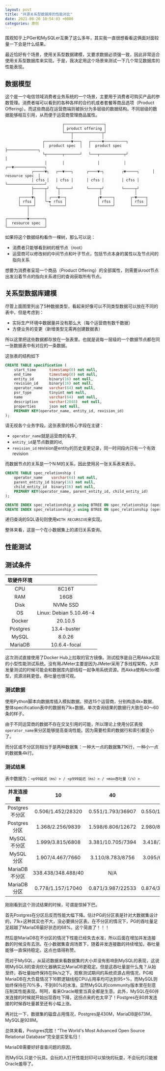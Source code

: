 ```yaml
---
layout: post
title: "开源关系型数据库的性能对比"
date: 2021-09-20 10:54:03 +0800
categories: 原创
---
```


围观知乎上PGer和MySQLer互撕了这么多年，其实我一直很想看看这俩面对面较量一下会是什么结果。

最近恰好有个场景，使用关系型数据建模，又要求数据必须强一致，因此非常适合使用关系型数据库来实现。于是，我决定用这个场景来测试一下几个常见数据库的性能表现。

## 数据模型

这个是一个电信领域消费者业务系统的一个场景，主要用于消费者可购买产品的参数管理。消费者端可以看到的各种各样的合约机或者套餐等商品选项（Product Offering）。而这些商品在运营商端则被拆分为多层级的数据结构。不同层级的数据能够相互引用，从而便于运营商管理商品属性。
```
                          ┌──────────────────┐
                          │ product offering │
                          └───┬─────────────┬┘
                              │             │
                 ┌────────────▼───┐   ┌─────▼──────────┐
                 │  product spec  │   │  product spec  ├──────────────┐
                 └┬───────┬───────┘   └───┬───────────┬┘              │
                  │       │               │           │            ┌──▼──────────────┐
            ┌─────▼┐   ┌──▼───┐      ┌────▼─┐        ┌▼─────┐      │  resource spec  │
            │ cfss │   │ cfss │      │ cfss │        │ cfss │      └─────────────────┘
            ├─────┬┘   └┬─────┘      └─────┬┘        └─────┬┘
            │     │     │                  │               │
      ┌─────▼┐    │ ┌───▼──┐              ┌▼─────┐       ┌─▼────┐
      │ rfss │    └─► rfss │              │ rfss │       │ rfss │
      └───┬──┘      └──────┘              └──────┘       └──────┘
          │
          │
┌─────────▼───────┐
│  resource spec  │
└─────────────────┘                                                  
```

如果将这个数据结构看作一棵树，那么可以说：
 - 消费者只能够看到树的根节点（root）
 - 运营商可以修改树的中间节点和叶子节点，包括节点本身的属性以及节点间的指向关系

想要为消费者呈现一个商品（Product Offering）的全部属性，则需要从root节点出发沿着节点的指向关系递归的查询获取所有节点。

## 关系型数据库建模

尽管上面图里列出了5种数据类型，看起来好像可以不同类型数据可以放在不同的表中，但是考虑到：
  - 实际生产环境中数据量并没有那么大（每个运营商有数千数据）
  - 方便业务的变更（新增类型无需再创建数据表）

所以这里把这些数据都存放在一张表里。也就是说每一层级的一个数据节点都在同一张数据表中有对应的一条数据。

这张表的结构如下

```sql
CREATE TABLE specification (
    start_time      timestamp(0) not null,
    end_time        timestamp(0) not null,
    entity_id       binary(16) not null,
    revision_id     binary(16) not null,
    operator_name   varchar(64) not null,
    psr_type        tinyint not null,
    name            varchar(64)  not null,
    description     varchar(2048)  not null,
    properties      json not null,
    PRIMARY KEY(operator_name, entity_id, revision_id)
);
```

请无视各个业务字段。这张表里的核心字段在主键：
  - `operator_name`就是运营商的名字, 
  - `entity_id`是节点数据的id, 
  - `revision_id` revision是entity的历史变更记录，同一时间段内只有一个有效revision

而数据节点的关系是一个N:M的关系，因此使用另一张关系表来表示。

```sql
CREATE TABLE spec_relationship (
    operator_name    varchar(64) not null,
    parent_entity_id binary(16) not null,
    child_entity_id  binary(16) not null,
    PRIMARY KEY(operator_name, parent_entity_id, child_entity_id)
);

CREATE INDEX spec_relationship_p using BTREE ON spec_relationship (operator_name, parent_entity_id);
CREATE INDEX spec_relationship_c using BTREE ON spec_relationship (operator_name, child_entity_id);
```

递归查询的SQL语句则使用`WITH RECURSIVE`来实现。

整体来看，这是一个在小数据集上的递归关系查询。

## 性能测试

## 测试条件

软硬件环境 |  |
:--: |  :--:
CPU  |  8C16T 
RAM  |  16GB  
Disk |  NVMe SSD
OS   |  Linux: Debian 5.10.46-4
Docker   | 20.10.5
Postgres | 13.4-buster
MySQL    | 8.0.26
MariaDB  | 10.6.4-focal

这次测试直接使用了Docker Hub上拉取的官方镜像。测试程序是自己用Akka实现的小型性能测试系统。没有用JMeter主要是因为JMeter采用了多线程架构，大并发量测试的时候可能会和数据库内部线程一起争用系统资源。而Akka使用Actor模型，资源消耗更低，吞吐量也很可观。

### 测试数据

使用Python脚本向数据库插入模拟数据。预选15个运营商，分别构造4k+数据，整体specification表中的数据有71k+数据。单次查询结果的数据行大致在40～60条的样子。

由于不同运营商的数据不存在交叉引用的可能，所以理论上使用分区表按`operator_name`来分区能够提高查询性能。因为需要检索的数据行和索引都变小了。

而分区或不分区则相当于是两种数据集：一种大一点的数据集71K行，一种小一点的数据集4k行。

### 测试结果


表中数据为：`<p99延迟（ms）> / <p999延迟（ms）> / <max吞吐量（/s）>`


并发连接数        | 10                 | 40                 | 60                  | 80
:--:            |  :--:              | :--:               | :--:                | :--:
Postgres 不分区  | 0.506/1.452/28320  | 0.551/1.793/36907  | 0.550/1.635/36880   | 0.739/3.715/37130
Postgres 分区    | 1.368/2.256/9839   | 1.598/6.806/12672  | 2.980/8.252/11101   | 2.588/7.130/11755
MySQL 不分区     | 1.999/3.815/6808   | 3.381/10.705/7394  | 3.418/7.545/6575    | 3.273/7.313/6537
MySQL 分区       | 1.907/4.467/7660   | 3.110/8.783/8756  |  3.095/6.091/7258    | 3.158/6.954/6957
MariaDB 不分区   | 338.438/348.488/40 | N/A                |  N/A                | N/A
MariaDB 分区     | 0.778/1.157/17040  | 0.871/3.987/22533 |  0.874/3.334/22472   | 1.051/5.798/22410

刚刚看到这个测试结果的时候，可谓是惊掉下巴。

首先Postgres在分区后反而性能大幅下降。估计PG的分区表是针对大数据集设计的，71k+这种其实也不大，没必要搞分区表。在不分区的情况下，PG的吞吐量足足超越了MariaDB最好状态的68%。这个简直了！！！

然后是MariaDB在不分区的情况下性能已经失去水准，所以后面在增加并发连接数的时候没有去测。在小数据集查询场景下，随着并发连接数的持续增加，吞吐量能够一直保持稳定。这点也值得称赞。

而对于MySQL，从延迟数据来看数据集的大小并没有影响到MySQL的表现，这说明MySQL8的查询优化器确实比MariaDB更稳定。但是这吞吐量是什么鬼？从始至终，吞吐量始终保持在8k/s之下。观察测试期间的系统资源占用情况，PG和MariaDB在大负载情况下16颗逻辑线程CPU占用率均可达到95+%，而MySQL则始终保持在70%多，不到80%的水准。显然MySQL的community版本里在刻意压制其性能表现。呵呵，看来Oracle眼里当真全都是生意。此外，MySQL在60并发连接的时候就开始出现吞吐下降，这拐点来的也太早了！Postgres在80并发连接的时候吞吐量甚至还有小幅上涨。

再对比一下，数据集的磁盘占用情况，Postgres是430M，MariaDB是673M，MySQL是928M。

总体来看，Postgres完胜！“The World's Most Advanced Open Source Relational Database”完全是实至名归！

MariaDB需要好好查查问题的原因。

而MySQL只是个玩具。会玩的人打开性能封印可以愉快的玩耍，不会玩的只能被Oracle羞辱了。
